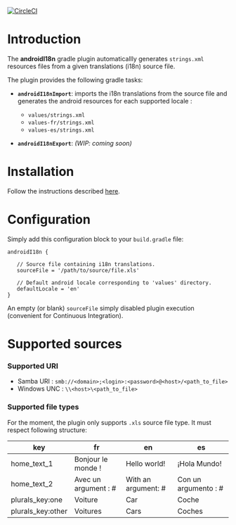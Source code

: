 [![CircleCI](https://circleci.com/gh/denis-colliot/gradle-android-i18n.svg?style=svg)](https://circleci.com/gh/denis-colliot/gradle-android-i18n)

# Introduction

The **androidI18n** gradle plugin automaticallly generates `strings.xml`
resources files from a given translations (i18n) source file.

The plugin provides the following gradle tasks:

- **`androidI18nImport`**: imports the i18n translations from the source file and generates the android resources for each supported locale :
  - `values/strings.xml`
  - `values-fr/strings.xml`
  - `values-es/strings.xml`

- **`androidI18nExport`**: *(WIP: coming soon)*


# Installation

Follow the instructions described [here](https://plugins.gradle.org/plugin/com.github.gradle.android-i18n).


# Configuration

Simply add this configuration block to your `build.gradle` file:
```
androidI18n {

   // Source file containing i18n translations.
   sourceFile = '/path/to/source/file.xls'
   
   // Default android locale corresponding to 'values' directory.
   defaultLocale = 'en'
}
```

An empty (or blank) `sourceFile` simply disabled plugin execution (convenient for Continuous Integration).


# Supported sources

### Supported URI 
- Samba URI : `smb://<domain>;<login>:<password>@<host>/<path_to_file>`
- Windows UNC : `\\<host>\<path_to_file>`

### Supported file types
For the moment, the plugin only supports `.xls` source file type. It must respect following structure:

| key | fr | en | es |
|-----|----|----|----|
| home_text_1 | Bonjour le monde ! | Hello world! | ¡Hola Mundo! |
| home_text_2 | Avec un argument : # | With an argument: # | Con un argumento : # |
| plurals_key:one | Voiture | Car | Coche |
| plurals_key:other | Voitures | Cars | Coches |